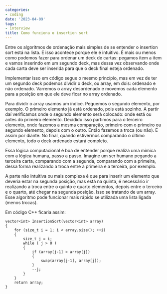 ```yaml
---
categories:
- coding
date: '2023-04-09'
tags:
- interview
title: Como funciona o insertion sort
---
```


Entre os algoritmos de ordenação mais simples de se entender o insertion sort está na lista. E isso acontece porque ele é intuitivo. É mais ou menos como podemos fazer para ordenar um deck de cartas: pegamos item a item e vamos inserindo em um segundo deck, mas dessa vez observando onde cada carta deve ser inserida para que o deck final esteja ordenado.

Implementar isso em código segue o mesmo princípio, mas em vez de ter um segundo deck podemos dividir o deck, ou array, em dois: ordenado e não ordenado. Varremos o array desordenado e movemos cada elemento para a posição em que ele deve ficar no array ordenado.

Para dividir o array usamos um índice. Peguemos o segundo elemento, por exemplo. O primeiro elemento já está ordenado, pois está sozinho. A partir daí verificamos onde o segundo elemento será colocado: onde está ou antes do primeiro elemento. Decidido isso partimos para o terceiro elemento, onde fazemos a mesma comparação, primeiro com o primeiro ou segundo elemento, depois com o outro. Então fazemos a troca (ou não). E assim por diante. No final, quando estivermos comparando o último elemento, todo o deck ordenado estará completo.

Essa lógica computacional é boa de entender porque realiza uma mímica com a lógica humana, passo a passo. Imagine um ser humano pegando a terceira carta, comparando com a segunda, comparando com a primeira, dessa forma realizando a troca entre a primeira e a terceira, por exemplo.

A parte não intuitiva ou mais complexa é que para inserir um elemento que deveria estar na segunda posição, mas está na quinta, é necessário ir realizando a troca entre o quinto e quarto elementos, depois entre o terceiro e o quarto, até chegar na segunda posição. Isso se tratando de um array. Esse algoritmo pode funcionar mais rápido se utilizada uma lista ligada (menos trocas).

Em código C++ ficaria assim:

```
vector<int> InsertionSort(vector<int> array)
{
    for (size_t i = 1; i < array.size(); ++i)
    {
        size_t j = i;
        while ( j > 0 )
        {
            if (array[j-1] > array[j])
            {
                swap(array[j-1], array[j]);
            }
            --j;
        }
    }
    return array;
}
```

